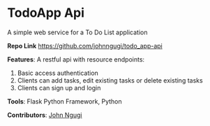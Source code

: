# TodoApp Api

A simple web service for a To Do List application


**Repo Link**
https://github.com/johnngugi/todo_app-api

**Features**: A restful api with resource endpoints:  
1. Basic access authentication  
2. Clients can add tasks, edit existing tasks or delete existing tasks  
3. Clients can sign up and login
    

**Tools**: Flask Python Framework, Python

**Contributors**: [John Ngugi](https://github.com/johnngugi)
